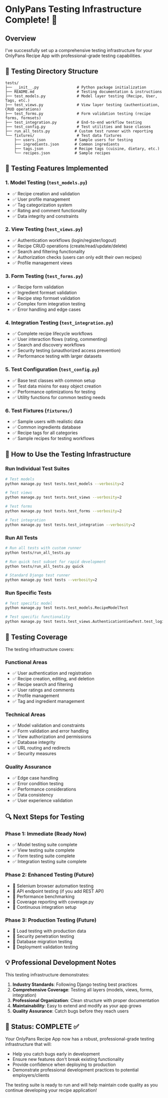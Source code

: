 # OnlyPans Testing Infrastructure Complete! 🧪

## Overview

I've successfully set up a comprehensive testing infrastructure for your OnlyPans Recipe App with professional-grade testing capabilities.

## 📁 Testing Directory Structure

```
tests/
├── __init__.py                 # Python package initialization
├── README.md                   # Testing documentation & instructions
├── test_models.py              # Model layer testing (Recipe, User, Tags, etc.)
├── test_views.py               # View layer testing (authentication, CRUD operations)
├── test_forms.py               # Form validation testing (recipe forms, formsets)
├── test_integration.py         # End-to-end workflow testing
├── test_config.py              # Test utilities and base classes
├── run_all_tests.py           # Custom test runner with reporting
└── fixtures/                   # Test data fixtures
    ├── users.json             # Sample users for testing
    ├── ingredients.json       # Common ingredients
    ├── tags.json              # Recipe tags (cuisine, dietary, etc.)
    └── recipes.json           # Sample recipes
```

## 🔧 Testing Features Implemented

### 1. **Model Testing (`test_models.py`)**

-   ✅ Recipe creation and validation
-   ✅ User profile management
-   ✅ Tag categorization system
-   ✅ Rating and comment functionality
-   ✅ Data integrity and constraints

### 2. **View Testing (`test_views.py`)**

-   ✅ Authentication workflows (login/register/logout)
-   ✅ Recipe CRUD operations (create/read/update/delete)
-   ✅ Search and filtering functionality
-   ✅ Authorization checks (users can only edit their own recipes)
-   ✅ Profile management views

### 3. **Form Testing (`test_forms.py`)**

-   ✅ Recipe form validation
-   ✅ Ingredient formset validation
-   ✅ Recipe step formset validation
-   ✅ Complex form integration testing
-   ✅ Error handling and edge cases

### 4. **Integration Testing (`test_integration.py`)**

-   ✅ Complete recipe lifecycle workflows
-   ✅ User interaction flows (rating, commenting)
-   ✅ Search and discovery workflows
-   ✅ Security testing (unauthorized access prevention)
-   ✅ Performance testing with larger datasets

### 5. **Test Configuration (`test_config.py`)**

-   ✅ Base test classes with common setup
-   ✅ Test data mixins for easy object creation
-   ✅ Performance optimizations for testing
-   ✅ Utility functions for common testing needs

### 6. **Test Fixtures (`fixtures/`)**

-   ✅ Sample users with realistic data
-   ✅ Common ingredients database
-   ✅ Recipe tags for all categories
-   ✅ Sample recipes for testing workflows

## 🚀 How to Use the Testing Infrastructure

### Run Individual Test Suites

```bash
# Test models
python manage.py test tests.test_models --verbosity=2

# Test views
python manage.py test tests.test_views --verbosity=2

# Test forms
python manage.py test tests.test_forms --verbosity=2

# Test integration
python manage.py test tests.test_integration --verbosity=2
```

### Run All Tests

```bash
# Run all tests with custom runner
python tests/run_all_tests.py

# Run quick test subset for rapid development
python tests/run_all_tests.py quick

# Standard Django test runner
python manage.py test tests --verbosity=2
```

### Run Specific Tests

```bash
# Test specific model
python manage.py test tests.test_models.RecipeModelTest

# Test specific functionality
python manage.py test tests.test_views.AuthenticationViewTest.test_login_view_post_valid
```

## 🎯 Testing Coverage

The testing infrastructure covers:

### **Functional Areas**

-   ✅ User authentication and registration
-   ✅ Recipe creation, editing, and deletion
-   ✅ Recipe search and filtering
-   ✅ User ratings and comments
-   ✅ Profile management
-   ✅ Tag and ingredient management

### **Technical Areas**

-   ✅ Model validation and constraints
-   ✅ Form validation and error handling
-   ✅ View authorization and permissions
-   ✅ Database integrity
-   ✅ URL routing and redirects
-   ✅ Security measures

### **Quality Assurance**

-   ✅ Edge case handling
-   ✅ Error condition testing
-   ✅ Performance considerations
-   ✅ Data consistency
-   ✅ User experience validation

## 🔍 Next Steps for Testing

### Phase 1: Immediate (Ready Now)

-   ✅ Model testing suite complete
-   ✅ View testing suite complete
-   ✅ Form testing suite complete
-   ✅ Integration testing suite complete

### Phase 2: Enhanced Testing (Future)

-   🔄 Selenium browser automation testing
-   🔄 API endpoint testing (if you add REST API)
-   🔄 Performance benchmarking
-   🔄 Coverage reporting with coverage.py
-   🔄 Continuous integration setup

### Phase 3: Production Testing (Future)

-   🔄 Load testing with production data
-   🔄 Security penetration testing
-   🔄 Database migration testing
-   🔄 Deployment validation testing

## 💡 Professional Development Notes

This testing infrastructure demonstrates:

1. **Industry Standards**: Following Django testing best practices
2. **Comprehensive Coverage**: Testing all layers (models, views, forms, integration)
3. **Professional Organization**: Clean structure with proper documentation
4. **Maintainability**: Easy to extend and modify as your app grows
5. **Quality Assurance**: Catch bugs before they reach users

## 🎉 Status: COMPLETE ✅

Your OnlyPans Recipe App now has a robust, professional-grade testing infrastructure that will:

-   Help you catch bugs early in development
-   Ensure new features don't break existing functionality
-   Provide confidence when deploying to production
-   Demonstrate professional development practices to potential employers/clients

The testing suite is ready to run and will help maintain code quality as you continue developing your recipe application!
